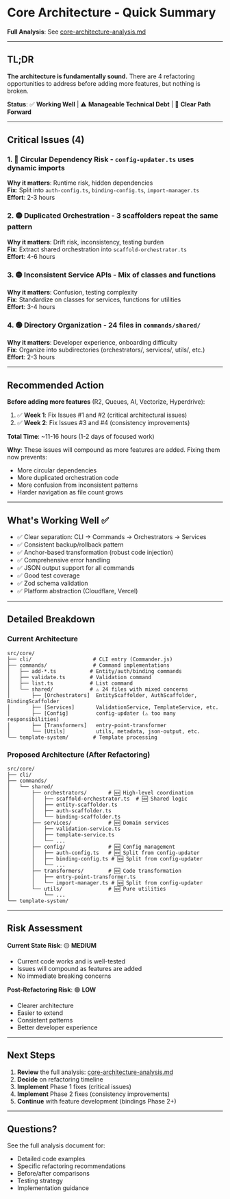 # Core Architecture - Quick Summary

**Full Analysis**: See [core-architecture-analysis.md](./core-architecture-analysis.md)

---

## TL;DR

**The architecture is fundamentally sound.** There are 4 refactoring opportunities to address before adding more features, but nothing is broken.

**Status**: ✅ **Working Well** | ⚠️ **Manageable Technical Debt** | 🎯 **Clear Path Forward**

---

## Critical Issues (4)

### 1. 🔴 **Circular Dependency Risk** - `config-updater.ts` uses dynamic imports

**Why it matters**: Runtime risk, hidden dependencies  
**Fix**: Split into `auth-config.ts`, `binding-config.ts`, `import-manager.ts`  
**Effort**: 2-3 hours  

### 2. 🟡 **Duplicated Orchestration** - 3 scaffolders repeat the same pattern

**Why it matters**: Drift risk, inconsistency, testing burden  
**Fix**: Extract shared orchestration into `scaffold-orchestrator.ts`  
**Effort**: 4-6 hours  

### 3. 🟡 **Inconsistent Service APIs** - Mix of classes and functions

**Why it matters**: Confusion, testing complexity  
**Fix**: Standardize on classes for services, functions for utilities  
**Effort**: 3-4 hours  

### 4. 🟢 **Directory Organization** - 24 files in `commands/shared/`

**Why it matters**: Developer experience, onboarding difficulty  
**Fix**: Organize into subdirectories (orchestrators/, services/, utils/, etc.)  
**Effort**: 2-3 hours  

---

## Recommended Action

**Before adding more features** (R2, Queues, AI, Vectorize, Hyperdrive):

1. ✅ **Week 1**: Fix Issues #1 and #2 (critical architectural issues)
2. ✅ **Week 2**: Fix Issues #3 and #4 (consistency improvements)

**Total Time**: ~11-16 hours (1-2 days of focused work)

**Why**: These issues will compound as more features are added. Fixing them now prevents:
- More circular dependencies
- More duplicated orchestration code
- More confusion from inconsistent patterns
- Harder navigation as file count grows

---

## What's Working Well ✅

- ✅ Clear separation: CLI → Commands → Orchestrators → Services
- ✅ Consistent backup/rollback pattern
- ✅ Anchor-based transformation (robust code injection)
- ✅ Comprehensive error handling
- ✅ JSON output support for all commands
- ✅ Good test coverage
- ✅ Zod schema validation
- ✅ Platform abstraction (Cloudflare, Vercel)

---

## Detailed Breakdown

### Current Architecture

```
src/core/
├── cli/                    # CLI entry (Commander.js)
├── commands/               # Command implementations
│   ├── add-*.ts           # Entity/auth/binding commands
│   ├── validate.ts        # Validation command
│   ├── list.ts            # List command
│   └── shared/            # ⚠️ 24 files with mixed concerns
│       ├── [Orchestrators]  EntityScaffolder, AuthScaffolder, BindingScaffolder
│       ├── [Services]       ValidationService, TemplateService, etc.
│       ├── [Config]         config-updater (⚠️ too many responsibilities)
│       ├── [Transformers]   entry-point-transformer
│       └── [Utils]          utils, metadata, json-output, etc.
└── template-system/        # Template processing
```

### Proposed Architecture (After Refactoring)

```
src/core/
├── cli/
├── commands/
│   └── shared/
│       ├── orchestrators/       # 🆕 High-level coordination
│       │   ├── scaffold-orchestrator.ts  # 🆕 Shared logic
│       │   ├── entity-scaffolder.ts
│       │   ├── auth-scaffolder.ts
│       │   └── binding-scaffolder.ts
│       ├── services/            # 🆕 Domain services
│       │   ├── validation-service.ts
│       │   ├── template-service.ts
│       │   └── ...
│       ├── config/              # 🆕 Config management
│       │   ├── auth-config.ts   # 🆕 Split from config-updater
│       │   ├── binding-config.ts # 🆕 Split from config-updater
│       │   └── ...
│       ├── transformers/        # 🆕 Code transformation
│       │   ├── entry-point-transformer.ts
│       │   └── import-manager.ts # 🆕 Split from config-updater
│       └── utils/               # 🆕 Pure utilities
│           └── ...
└── template-system/
```

---

## Risk Assessment

**Current State Risk**: 🟡 **MEDIUM**
- Current code works and is well-tested
- Issues will compound as features are added
- No immediate breaking concerns

**Post-Refactoring Risk**: 🟢 **LOW**
- Clearer architecture
- Easier to extend
- Consistent patterns
- Better developer experience

---

## Next Steps

1. **Review** the full analysis: [core-architecture-analysis.md](./core-architecture-analysis.md)
2. **Decide** on refactoring timeline
3. **Implement** Phase 1 fixes (critical issues)
4. **Implement** Phase 2 fixes (consistency improvements)
5. **Continue** with feature development (bindings Phase 2+)

---

## Questions?

See the full analysis document for:
- Detailed code examples
- Specific refactoring recommendations
- Before/after comparisons
- Testing strategy
- Implementation guidance


